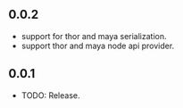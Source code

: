## 0.0.2 

* support for thor and maya serialization.
* support thor and maya node api provider.

## 0.0.1

* TODO: Release.
